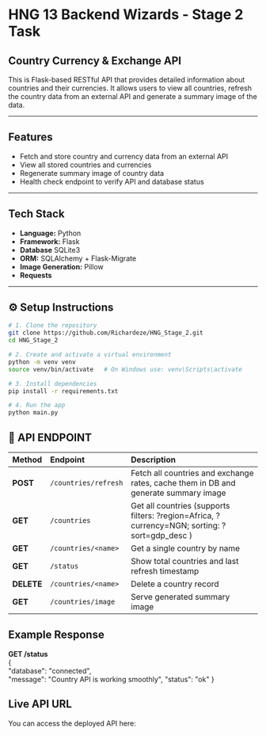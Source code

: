 # HNG 13 Backend Wizards - Stage 2 Task  
## Country Currency & Exchange API
This is Flask-based RESTful API that provides detailed information about countries and their currencies.
It allows users to view all countries, refresh the country data from an external API and generate a summary image of the 
data.

___
## Features
- Fetch and store country and currency data from an external API  
- View all stored countries and currencies
- Regenerate summary image of country data
- Health check endpoint to verify API and database status  
___
## Tech Stack
- **Language:** Python
- **Framework:** Flask
- **Database** SQLite3
- **ORM:** SQLAlchemy + Flask-Migrate 
- **Image Generation:** Pillow
- **Requests**
___
## ⚙️ Setup Instructions
```bash
# 1. Clone the repository
git clone https://github.com/Richardeze/HNG_Stage_2.git
cd HNG_Stage_2

# 2. Create and activate a virtual environment
python -m venv venv
source venv/bin/activate   # On Windows use: venv\Scripts\activate

# 3. Install dependencies
pip install -r requirements.txt

# 4. Run the app
python main.py
```
## 🔗 API ENDPOINT
| Method     | Endpoint             | Description                                                                                   |
|:-----------|:---------------------|:----------------------------------------------------------------------------------------------|
| **POST**   | `/countries/refresh` | Fetch all countries and exchange rates, cache them in DB and generate summary image           |
| **GET**    | `/countries`         | Get all countries (supports filters: ?region=Africa, ?currency=NGN; sorting: ?sort=gdp_desc ) |
| **GET**    | `/countries/<name>`  | Get a single country by name                                                                  |
| **GET**    | `/status`            | Show total countries and last refresh timestamp                                               |
| **DELETE** | `/countries/<name>`  | Delete a country record                                                                       |
| **GET**    | `/countries/image`   | Serve generated summary image                                                                 |

## Example Response
**GET /status**  
{  
  "database": "connected",  
  "message": "Country API is working smoothly",
  "status": "ok"
}

## Live API URL
You can access the deployed API here:  



